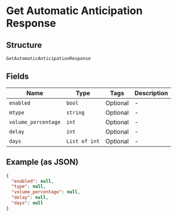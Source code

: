 
# Get Automatic Anticipation Response

## Structure

`GetAutomaticAnticipationResponse`

## Fields

| Name | Type | Tags | Description |
|  --- | --- | --- | --- |
| `enabled` | `bool` | Optional | - |
| `mtype` | `string` | Optional | - |
| `volume_percentage` | `int` | Optional | - |
| `delay` | `int` | Optional | - |
| `days` | `List of int` | Optional | - |

## Example (as JSON)

```json
{
  "enabled": null,
  "type": null,
  "volume_percentage": null,
  "delay": null,
  "days": null
}
```


